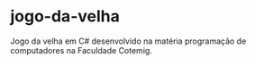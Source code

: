 # jogo-da-velha
Jogo da velha em C# desenvolvido na matéria programação de computadores na Faculdade Cotemig.
